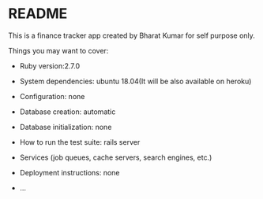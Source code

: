 # README

This is a finance tracker app created by Bharat Kumar for self purpose only.

Things you may want to cover:

* Ruby version:2.7.0

* System dependencies: ubuntu 18.04(It will be also available on heroku)

* Configuration: none

* Database creation: automatic

* Database initialization: none

* How to run the test suite: rails server

* Services (job queues, cache servers, search engines, etc.)

* Deployment instructions: none

* ...
